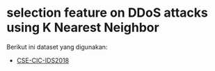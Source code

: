 # selection feature on DDoS attacks using K Nearest Neighbor

Berikut ini dataset yang digunakan:
- [CSE-CIC-IDS2018](https://www.unb.ca/cic/datasets/ids-2018.html)
